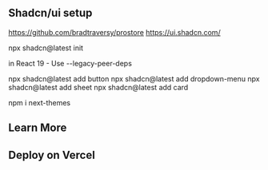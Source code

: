 ## Shadcn/ui setup
https://github.com/bradtraversy/prostore
https://ui.shadcn.com/

npx shadcn@latest init

in React 19 -      Use --legacy-peer-deps

npx shadcn@latest add button
npx shadcn@latest add dropdown-menu
npx shadcn@latest add sheet
npx shadcn@latest add card


npm i next-themes




## Learn More



## Deploy on Vercel


